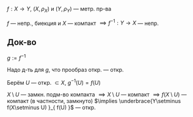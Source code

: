 $f: X\to Y$, $(X, \rho_{X})$ и $(Y, \rho_{Y})$ — метр. пр-ва

$f$ — непр., биекция и $X$ — компакт $\implies f^{-1}:Y\to X$ — непр.
## Док-во

$g:= f^{-1}$

Надо д-ть для $g$, что прообраз откр. — откр.

Берём $U$ — откр. $\subset X$, $g^{-1}(U)=f(U)$

$X\setminus U$ — замкн. подм-во компакта $\implies X\setminus U$ — компакт $\implies f(X\setminus U)$ — компакт (в частности, замкнуто) $\implies \underbrace{Y\setminus f(X\setminus U) }_{ f(U) }$ — откр. 